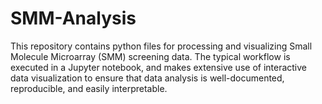 # SMM-Analysis
This repository contains python files for processing and visualizing Small Molecule Microarray (SMM) screening data. The typical workflow is executed in a Jupyter notebook, and makes extensive use of interactive data visualization to ensure that data analysis is well-documented, reproducible, and easily interpretable.
